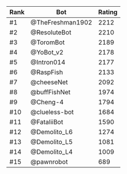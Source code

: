 Rank|Bot|Rating
---|---|---
#1|@TheFreshman1902|2212
#2|@ResoluteBot|2210
#3|@ToromBot|2189
#4|@YoBot_v2|2178
#5|@Intron014|2177
#6|@RaspFish|2133
#7|@cheeseNet|2092
#8|@buffFishNet|1974
#9|@Cheng-4|1794
#10|@clueless-bot|1684
#11|@FataliiBot|1590
#12|@Demolito_L6|1274
#13|@Demolito_L5|1081
#14|@Demolito_L4|1009
#15|@pawnrobot|689
